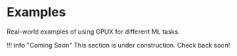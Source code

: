 # Examples

Real-world examples of using GPUX for different ML tasks.

!!! info "Coming Soon"
    This section is under construction. Check back soon!
